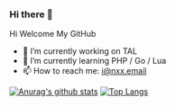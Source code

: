 ### Hi there 👋


Hi Welcome My GitHub

- 🔭 I’m currently working on TAL
- 🌱 I’m currently learning PHP / Go / Lua 
- 📫 How to reach me: i@nxx.email

[![Anurag's github stats](https://github-readme-stats.vercel.app/api?username=qiqizjl)](https://github.com/qiqizjl)
[![Top Langs](https://github-readme-stats.vercel.app/api/top-langs/?username=qiqizjl)](https://github.com/qiqizjl)

